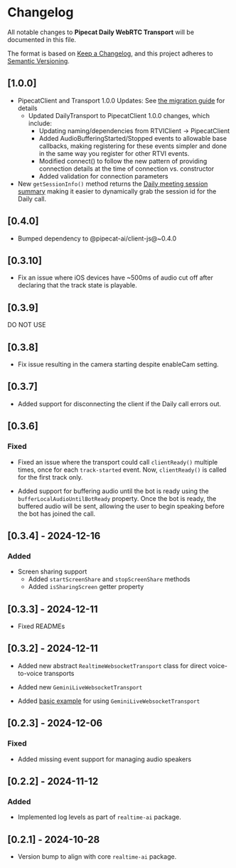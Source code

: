 # Changelog

All notable changes to **Pipecat Daily WebRTC Transport** will be documented in this file.

The format is based on [Keep a Changelog](https://keepachangelog.com/en/1.0.0/),
and this project adheres to [Semantic Versioning](https://semver.org/spec/v2.0.0.html).

## [1.0.0]

- PipecatClient and Transport 1.0.0 Updates:
  See [the migration guide](https://docs.pipecat.ai/client/js/migration-guide) for details
  - Updated DailyTransport to PipecatClient 1.0.0 changes, which include:
    - Updating naming/dependencies from RTVIClient -> PipecatClient
    - Added AudioBufferingStarted/Stopped events to allowable base callbacks, making registering for these events simpler and done in the same way you register for other RTVI events.
    - Modified connect() to follow the new pattern of providing connection details at the time of connection vs. constructor
    - Added validation for connection parameters
- New `getSessionInfo()` method returns the [Daily meeting session summary](https://docs.daily.co/reference/daily-js/instance-methods/meeting-session-summary#main) making it easier to dynamically grab the session id for the Daily call.
 
## [0.4.0]

- Bumped dependency to @pipecat-ai/client-js@~0.4.0

## [0.3.10]

- Fix an issue where iOS devices have ~500ms of audio cut off after declaring
  that the track state is playable.

## [0.3.9]

DO NOT USE

## [0.3.8]

- Fix issue resulting in the camera starting despite enableCam setting.

## [0.3.7]

- Added support for disconnecting the client if the Daily call errors out.

## [0.3.6]

### Fixed

- Fixed an issue where the transport could call `clientReady()` multiple times,
  once for each `track-started` event. Now, `clientReady()` is called for the
  first track only.

- Added support for buffering audio until the bot is ready using the
  `bufferLocalAudioUntilBotReady` property. Once the bot is ready, the buffered
  audio will be sent, allowing the user to begin speaking before the bot has
  joined the call.

## [0.3.4] - 2024-12-16

### Added

- Screen sharing support
  - Added `startScreenShare` and `stopScreenShare` methods
  - Added `isSharingScreen` getter property

## [0.3.3] - 2024-12-11

- Fixed READMEs

## [0.3.2] - 2024-12-11

- Added new abstract `RealtimeWebsocketTransport` class for direct
  voice-to-voice transports

- Added new `GeminiLiveWebsocketTransport`

- Added [basic example](./examples/geminiMultiModalLive) for using
  `GeminiLiveWebsocketTransport`

## [0.2.3] - 2024-12-06

### Fixed

- Added missing event support for managing audio speakers

## [0.2.2] - 2024-11-12

### Added

- Implemented log levels as part of `realtime-ai` package.

## [0.2.1] - 2024-10-28

- Version bump to align with core `realtime-ai` package.
